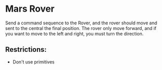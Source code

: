 # Mars Rover

Send a command sequence to the Rover, and the rover should move and sent to the central the final position.
The rover only move forward, and if you want to move to the left and right, you must turn the direction.

## Restrictions:
- Don't use primitives